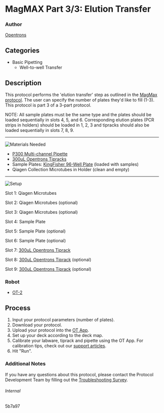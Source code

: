 # MagMAX Part 3/3: Elution Transfer

### Author
[Opentrons](https://opentrons.com/)

## Categories
* Basic Pipetting
	* Well-to-well Transfer


## Description
This protocol performs the 'elution transfer' step as outlined in the [MagMax protocol](https://www.thermofisher.com/document-connect/document-connect.html?url=https%3A%2F%2Fassets.thermofisher.com%2FTFS-Assets%2FLSG%2Fmanuals%2FMAN0015944_MagMAXCORE_NA_Kit_UG.pdf&title=VXNlciBHdWlkZTogTWFnTUFYIENPUkUgTnVjbGVpYyBBY2lkIFB1cmlmaWNhdGlvbiBLaXQ=). The user can specify the number of plates they'd like to fill (1-3). This protocol is part 3 of a 3-part protocol.

NOTE: All sample plates must be the same type and the plates should be loaded sequentially in slots 4, 5, and 6. Corresponding elution plates (PCR strips in holders) should be loaded in 1, 2, 3 and tipracks should also be loaded sequentially in slots 7, 8, 9.

---
![Materials Needed](https://s3.amazonaws.com/opentrons-protocol-library-website/custom-README-images/001-General+Headings/materials.png)

* [P300 Multi-channel Pipette](https://shop.opentrons.com/collections/ot-2-pipettes/products/8-channel-electronic-pipette)
* [300uL Opentrons Tipracks](https://shop.opentrons.com/collections/opentrons-tips/products/opentrons-300ul-tips)
* Sample Plates: [KingFisher 96-Well Plate](https://www.thermofisher.com/order/catalog/product/95040450) (loaded with samples)
* Qiagen Collection Microtubes in Holder (clean and empty)



---
![Setup](https://s3.amazonaws.com/opentrons-protocol-library-website/custom-README-images/001-General+Headings/Setup.png)

Slot 1: Qiagen Microtubes

Slot 2: Qiagen Microtubes (optional)

Slot 3: Qiagen Microtubes (optional)

Slot 4: Sample Plate

Slot 5: Sample Plate (optional)

Slot 6: Sample Plate (optional)

Slot 7: [300uL Opentrons Tiprack](https://shop.opentrons.com/collections/opentrons-tips/products/opentrons-300ul-tips)

Slot 8: [300uL Opentrons Tiprack](https://shop.opentrons.com/collections/opentrons-tips/products/opentrons-300ul-tips) (optional)

Slot 9: [300uL Opentrons Tiprack](https://shop.opentrons.com/collections/opentrons-tips/products/opentrons-300ul-tips) (optional)

### Robot
* [OT-2](https://opentrons.com/ot-2)

## Process

1. Input your protocol parameters (number of plates).
2. Download your protocol.
3. Upload your protocol into the [OT App](https://opentrons.com/ot-app).
4. Set up your deck according to the deck map.
5. Calibrate your labware, tiprack and pipette using the OT App. For calibration tips, check out our [support articles](https://support.opentrons.com/en/collections/1559720-guide-for-getting-started-with-the-ot-2).
6. Hit "Run".

### Additional Notes
If you have any questions about this protocol, please contact the Protocol Development Team by filling out the [Troubleshooting Survey](https://protocol-troubleshooting.paperform.co/).

###### Internal
5b7a97
